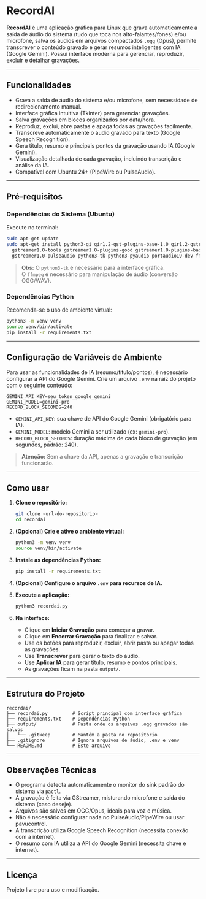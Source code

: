 # RecordAI

**RecordAI** é uma aplicação gráfica para Linux que grava automaticamente a saída de áudio do sistema (tudo que toca nos alto-falantes/fones) e/ou microfone, salva os áudios em arquivos compactados `.ogg` (Opus), permite transcrever o conteúdo gravado e gerar resumos inteligentes com IA (Google Gemini). Possui interface moderna para gerenciar, reproduzir, excluir e detalhar gravações.

---

## Funcionalidades

- Grava a saída de áudio do sistema e/ou microfone, sem necessidade de redirecionamento manual.
- Interface gráfica intuitiva (Tkinter) para gerenciar gravações.
- Salva gravações em blocos organizados por data/hora.
- Reproduz, exclui, abre pastas e apaga todas as gravações facilmente.
- Transcreve automaticamente o áudio gravado para texto (Google Speech Recognition).
- Gera título, resumo e principais pontos da gravação usando IA (Google Gemini).
- Visualização detalhada de cada gravação, incluindo transcrição e análise da IA.
- Compatível com Ubuntu 24+ (PipeWire ou PulseAudio).

---

## Pré-requisitos

### Dependências do Sistema (Ubuntu)

Execute no terminal:

```bash
sudo apt-get update
sudo apt-get install python3-gi gir1.2-gst-plugins-base-1.0 gir1.2-gstreamer-1.0 \
  gstreamer1.0-tools gstreamer1.0-plugins-good gstreamer1.0-plugins-bad \
  gstreamer1.0-pulseaudio python3-tk python3-pyaudio portaudio19-dev ffmpeg
```

> **Obs:** O `python3-tk` é necessário para a interface gráfica.  
> O `ffmpeg` é necessário para manipulação de áudio (conversão OGG/WAV).

### Dependências Python

Recomenda-se o uso de ambiente virtual:

```bash
python3 -m venv venv
source venv/bin/activate
pip install -r requirements.txt
```

---

## Configuração de Variáveis de Ambiente

Para usar as funcionalidades de IA (resumo/título/pontos), é necessário configurar a API do Google Gemini. Crie um arquivo `.env` na raiz do projeto com o seguinte conteúdo:

```
GEMINI_API_KEY=seu_token_google_gemini
GEMINI_MODEL=gemini-pro
RECORD_BLOCK_SECONDS=240
```

- `GEMINI_API_KEY`: sua chave de API do Google Gemini (obrigatório para IA).
- `GEMINI_MODEL`: modelo Gemini a ser utilizado (ex: `gemini-pro`).
- `RECORD_BLOCK_SECONDS`: duração máxima de cada bloco de gravação (em segundos, padrão: 240).

> **Atenção:** Sem a chave da API, apenas a gravação e transcrição funcionarão.

---

## Como usar

1. **Clone o repositório:**

   ```bash
   git clone <url-do-repositorio>
   cd recordai
   ```

2. **(Opcional) Crie e ative o ambiente virtual:**

   ```bash
   python3 -m venv venv
   source venv/bin/activate
   ```

3. **Instale as dependências Python:**

   ```bash
   pip install -r requirements.txt
   ```

4. **(Opcional) Configure o arquivo `.env` para recursos de IA.**

5. **Execute a aplicação:**

   ```bash
   python3 recordai.py
   ```

6. **Na interface:**
   - Clique em **Iniciar Gravação** para começar a gravar.
   - Clique em **Encerrar Gravação** para finalizar e salvar.
   - Use os botões para reproduzir, excluir, abrir pasta ou apagar todas as gravações.
   - Use **Transcrever** para gerar o texto do áudio.
   - Use **Aplicar IA** para gerar título, resumo e pontos principais.
   - As gravações ficam na pasta `output/`.

---

## Estrutura do Projeto

```
recordai/
├── recordai.py         # Script principal com interface gráfica
├── requirements.txt    # Dependências Python
├── output/             # Pasta onde os arquivos .ogg gravados são salvos
│   └── .gitkeep        # Mantém a pasta no repositório
├── .gitignore          # Ignora arquivos de áudio, .env e venv
└── README.md           # Este arquivo
```

---

## Observações Técnicas

- O programa detecta automaticamente o monitor do sink padrão do sistema via `pactl`.
- A gravação é feita via GStreamer, misturando microfone e saída do sistema (caso deseje).
- Arquivos são salvos em OGG/Opus, ideais para voz e música.
- Não é necessário configurar nada no PulseAudio/PipeWire ou usar pavucontrol.
- A transcrição utiliza Google Speech Recognition (necessita conexão com a internet).
- O resumo com IA utiliza a API do Google Gemini (necessita chave e internet).

---

## Licença

Projeto livre para uso e modificação. 